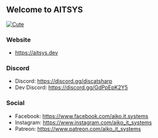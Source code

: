 ## Welcome to AITSYS

[![Cute](https://cdn.aitsys.dev/cute.jpg)](https://aitsys.dev)

### Website
 - https://aitsys.dev

### Discord
 - Discord: https://discord.gg/discatsharp
 - Dev Discord: https://discord.gg/GdPpEpK2Y5

### Social
 - Facebook: https://www.facebook.com/aiko.it.systems
 - Instagram: https://www.instagram.com/aiko_it_systems
 - Patreon: https://www.patreon.com/aiko_it_systems
<!--

**Here are some ideas to get you started:**

🙋‍♀️ A short introduction - what is your organization all about?
🌈 Contribution guidelines - how can the community get involved?
👩‍💻 Useful resources - where can the community find your docs? Is there anything else the community should know?
🍿 Fun facts - what does your team eat for breakfast?
🧙 Remember, you can do mighty things with the power of [Markdown](https://guides.github.com/features/mastering-markdown/)
-->
